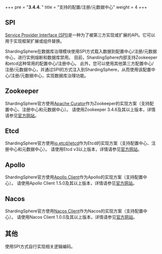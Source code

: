 +++
pre = "<b>3.4.4. </b>"
title = "支持的配置/注册/元数据中心"
weight = 4
+++

## SPI

[Service Provider Interface (SPI)](https://docs.oracle.com/javase/tutorial/sound/SPI-intro.html)是一种为了被第三方实现或扩展的API。它可以用于实现框架扩展或组件替换。

ShardingSphere在数据库治理模块使用SPI方式载入数据到配置中心/注册/元数据中心，进行实例熔断和数据库禁用。
目前，ShardingSphere内部支持Zookeeper和etcd这种常用的配置中心/注册中心。
此外，您可以使用其他第三方配置中心/注册/元数据中心，并通过SPI的方式注入到ShardingSphere，从而使用该配置中心/注册/元数据中心，实现数据库治理功能。

## Zookeeper

ShardingSphere官方使用[Apache Curator](http://curator.apache.org/)作为Zookeeper的实现方案（支持配置中心、注册中心和元数据中心）。
请使用Zookeeper 3.4.6及其以上版本，详情请参见[官方网站](https://zookeeper.apache.org/)。

## Etcd

ShardingSphere官方使用[io.etcd/jetcd](https://github.com/etcd-io/jetcd)作为Etcd的实现方案（支持配置中心、注册中心和元数据中心）。
请使用Etcd v3以上版本，详情请参见[官方网站](https://etcd.io/)。

## Apollo

ShardingSphere官方使用[Apollo Client](https://github.com/ctripcorp/apollo)作为Apollo的实现方案（支持配置中心）。
请使用Apollo Client 1.5.0及其以上版本，详情请参见[官方网站](https://github.com/ctripcorp/apollo)。

## Nacos

ShardingSphere官方使用[Nacos Client](https://nacos.io/zh-cn/docs/sdk.html)作为Nacos的实现方案（支持配置中心）。
请使用Nacos Client 1.0.0及其以上版本，详情请参见[官方网站](https://nacos.io/zh-cn/docs/sdk.html)。

## 其他

使用SPI方式自行实现相关逻辑编码。
